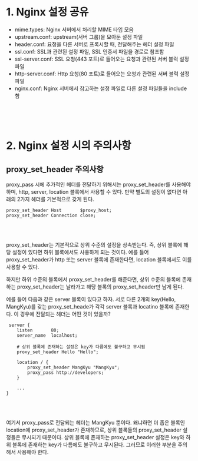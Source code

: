 # 1. Nginx 설정 공유
- mime.types: Nginx 서버에서 처리할 MIME 타입 모음
- upstream.conf: upstream(서버 그룹)을 모아둔 설정 파일
- header.conf: 요청을 다른 서버로 프록시할 때, 전달해주는 헤더 설정 파일 
- ssl.conf: SSL과 관련된 설정 파일, SSL 인증서 파일을 경로로 참조함
- ssl-server.conf: SSL 요청(443 포트)로 들어오는 요청과 관련된 서버 블럭 설정 파일
- http-server.conf: Http 요청(80 포트)로 들어오는 요청과 관련된 서버 블럭 설정 파일
- nginx.conf: Nginx 서버에서 참고하는 설정 파일로 다른 설정 파일들을 include 함


<br>
<br>
<br>

# 2. Nginx 설정 시의 주의사항
## proxy_set_header 주의사항
proxy_pass 시에 추가적인 헤더를 전달하기 위해서는 proxy_set_header를 사용해야 하며, http, server, location 블록에서 사용할 수 있다. 만약 별도의 설정이 없다면 아래의 2가지 헤더를 기본적으로 갖게 된다.

```nginx
proxy_set_header Host       $proxy_host;
proxy_set_header Connection close;
```

<br>
<br>

proxy_set_header는 기본적으로 상위 수준의 설정을 상속받는다. 즉, 상위 블록에 해당 설정이 있다면 하위 블록에서도 사용하게 되는 것이다. 예를 들어 proxy_set_header가 http 또는 server 블록에 존재한다면, location 블록에서도 이를 사용할 수 있다.

하지만 하위 수준의 블록에서 proxy_set_header를 해준다면, 상위 수준의 블록에 존재하는 proxy_set_header는 날라가고 해당 블록의 proxy_set_header만 남게 된다.

예를 들어 다음과 같은 server 블록이 있다고 하자. 서로 다른 2개의 key(Hello, MangKyu)를 갖는 proxy_set_heade가 각각 server 블록과 locatino 블록에 존재한다. 이 경우에 전달되는 헤더는 어떤 것이 있을까?

```nginx
 server {
    listen       80;
    server_name  localhost;
    
    # 상위 블록에 존재하는 설정은 key가 다름에도 불구하고 무시됨
    proxy_set_header Hello "Hello";
    
    location / {
        proxy_set_header MangKyu "MangKyu";
        proxy_pass http://developers;
    }        
    
    ...
}
```


<br>
<br>

여기서 proxy_pass로 전달되는 헤더는 MangKyu 뿐이다. 왜냐하면 더 좁은 블록인 location에 proxy_set_header가 존재하므로, 상위 블록들의 proxy_set_header 설정들은 무시되기 때문이다. 상위 블록에 존재하는 proxy_set_header 설정은 key와 하위 블록에 존재하는 key가 다름에도 불구하고 무시된다. 그러므로 이러한 부분을 주의해서 사용해야 한다.
